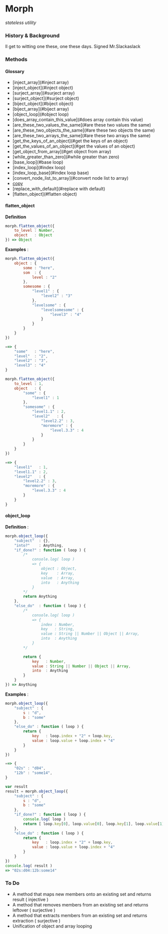 Morph
=====
*stateless utility*

### History & Background
Il get to witting one these, one these days.
Signed Mr.Slackaslack

### Methods

#### Glossary

 - [inject_array](#inject array)
 - [inject_object](#inject object)
 - [surject_array](#surject array)
 - [surject_object](#surject object)
 - [biject_object](#biject object)
 - [biject_array](#biject array)
 - [object_loop](#object loop)
 - [does_array_contain_this_value](#does array contain this value)
 - [are_these_two_values_the_same](#are these two values the same)
 - [are_these_two_objects_the_same](#are these two objects the same)
 - [are_these_two_arrays_the_same](#are these two arrays the same)
 - [get_the_keys_of_an_object](#get the keys of an object)
 - [get_the_values_of_an_object](#get the values of an object)
 - [get_object_from_array](#get object from array)
 - [while_greater_than_zero](#while greater than zero)
 - [base_loop](#base loop)
 - [index_loop](#index loop)
 - [index_loop_base](#index loop base)
 - [convert_node_list_to_array](#convert node list to array)
 - [copy](#copy)
 - [replace_with_default](#replace with default)
 - [flatten_object](#flatten object)


#### flatten_object

**Definition**

```javascript
morph.flatten_object({
	to_level : Number,
	object   : Object
}) => Object
```
**Examples** :

```javascript
morph.flatten_object({ 
	object : {
		some : "here",
		som  : {
			level : "2"
		},
		somesome : { 
			"level1" : {
				"level2" : "3"
			},
			"levelsome" : {
				"levelsomesome" : {
					"level3" : "4"
				}
			}
		}
	}
}) 

==>	{
	"some"   : "here",
	"level"  : "2",
	"level2" : "3",
	"level3" : "4"
}
```

```javascript
morph.flatten_object({
	to_level : 1,
	object   : {
		"some" : { 
			"level1" : 1
		},
		"somesome" : {
			"level1.1" : 2,
			"level2"   : {
				"level2.2" : 3,
				"moremore" : { 
					"level.3.3" : 4
				}
			}
		}
	}
})

==> {
	"level1"   : 1,
	"level1.1" : 2,
	"level2"   : {
		"level2.2" : 3,
		"moremore" : { 
			"level.3.3" : 4
		}
	}
}
```

#### object_loop

**Definition** :

```javascript
morph.object_loop({ 
	"subject"  : {},
	"into?"    : Anything,
	"if_done?" : function ( loop ) {
		/*
			console.log( loop )
			=> {
				object : Object,
				key    : Array,
				value  : Array,
				into   : Anything
			}
		*/
		return Anything
	},
	"else_do"  : function ( loop ) {
		/*
			console.log( loop ) 
			=> {
				index : Number,
				key   : String,
				value : String || Number || Object || Array,
				into  : Anything
			}
		*/

		return { 
			key   : Number,
			value : String || Number || Object || Array,
			into  : Anything
		}
	}
}) => Anything
```

**Examples** :

```javascript
morph.object_loop({
	"subject" : {
		s : "d",
		b : "some"
	},
	"else_do" : function ( loop ) {
		return {
			key   : loop.index + "2" + loop.key,
			value : loop.value + loop.index + "4"
		}
	}
})

==> {
	"02s" : "d04",
	"12b" : "some14",
}
```

```javascript
var result
result = morph.object_loop({
	"subject" : {
		s : "d",
		b : "some"
	},
	"if_done?" : function ( loop ) { 
		console.log( loop )
		return [ loop.key[0], loop.value[0], loop.key[1], loop.value[1] ].join(":")
	},
	"else_do" : function ( loop ) {
		return {
			key   : loop.index + "2" + loop.key,
			value : loop.value + loop.index + "4"
		}
	}
})
console.log( result )
=> "02s:d04:12b:some14"
```

### To Do

* A method that maps new members onto an existing set and returns result ( injective )
* A method that removes members from an existing set and returns leftover ( surjective )
* A method that extracts members from an existing set and returns extraction ( surjective )
* Unification of object and array looping